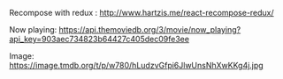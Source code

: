 Recompose with redux : http://www.hartzis.me/react-recompose-redux/

Now playing: https://api.themoviedb.org/3/movie/now_playing?api_key=903aec734823b64427c405dec09fe3ee

Image: https://image.tmdb.org/t/p/w780/hLudzvGfpi6JlwUnsNhXwKKg4j.jpg

